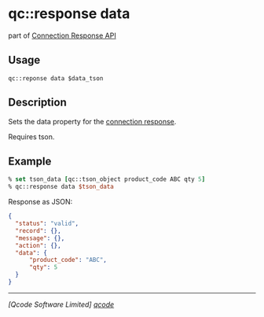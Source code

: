 qc::response data
====

part of [Connection Response API](../response_api.md)

Usage
-----
`qc::reponse data $data_tson`

Description
-----------
Sets the data property for the [connection response](../connection-response.md).

Requires tson.

Example
-------

```tcl
% set tson_data [qc::tson_object product_code ABC qty 5]
% qc::response data $tson_data
```

Response as JSON:

```JSON
{
  "status": "valid",
  "record": {},
  "message": {},
  "action": {},
  "data": {
      "product_code": "ABC",
      "qty": 5
  }
}
```

----------------------------------
*[Qcode Software Limited] [qcode]*

[qcode]: http://www.qcode.co.uk "Qcode Software"
